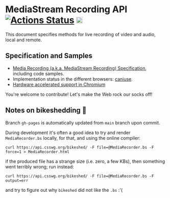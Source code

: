 
# MediaStream Recording API  [![Actions Status](https://github.com/w3c/mediacapture-record/workflows/Auto-publish/badge.svg)](https://github.com/{user}/{repo}/actions)  <a href="https://www.irccloud.com/invite?channel=%23webrtc&amp;hostname=irc.w3.org&amp;port=6667" target="_blank"><img src="https://img.shields.io/badge/IRC-%23webrtc-1e72ff.svg?style=plastic"  height="20"></a>

This document specifies methods for live recording of video and audio, local and remote.

Specification and Samples
-------------
* [Media Recording (a.k.a. MediaStream Recording) Specification](https://w3c.github.io/mediacapture-record/MediaRecorder.html), including code samples.
* Implementation status in the different browsers: [caniuse](http://caniuse.com/#feat=mediarecorder).
* [Hardware accelerated support in Chromium](https://github.com/miguelao/mediacapture-record-implementation-status/blob/master/chromium.md)


You're welcome to contribute! Let's make the Web rock our socks off!

Notes on bikeshedding :bicyclist:
--------------

Branch `gh-pages` is automatically updated from `main` branch upon commit.

During development it's often a good idea to try and render `MediaRecorder.bs`
locally, for that, and using the online compiler:

```
curl https://api.csswg.org/bikeshed/ -F file=@MediaRecorder.bs -F force=1 > MediaRecorder.html
```

if the produced file has a strange size (i.e. zero, a few KBs), then something went terribly wrong; run instead:

```
curl https://api.csswg.org/bikeshed/ -F file=@MediaRecorder.bs -F output=err
```

and try to figure out why `bikeshed` did not like the `.bs` :'(
